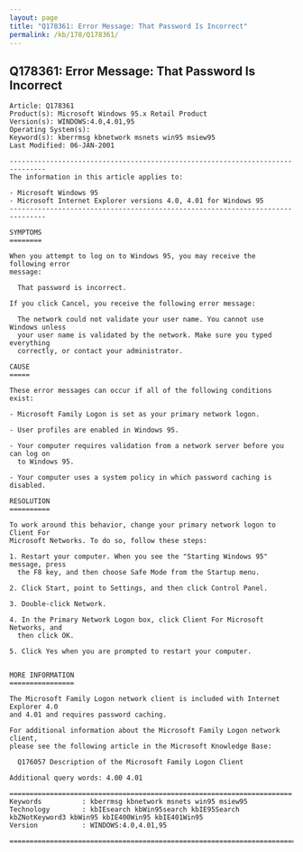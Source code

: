 ```yaml
---
layout: page
title: "Q178361: Error Message: That Password Is Incorrect"
permalink: /kb/178/Q178361/
---
```


## Q178361: Error Message: That Password Is Incorrect

	Article: Q178361
	Product(s): Microsoft Windows 95.x Retail Product
	Version(s): WINDOWS:4.0,4.01,95
	Operating System(s): 
	Keyword(s): kberrmsg kbnetwork msnets win95 msiew95
	Last Modified: 06-JAN-2001
	
	-------------------------------------------------------------------------------
	The information in this article applies to:
	
	- Microsoft Windows 95 
	- Microsoft Internet Explorer versions 4.0, 4.01 for Windows 95 
	-------------------------------------------------------------------------------
	
	SYMPTOMS
	========
	
	When you attempt to log on to Windows 95, you may receive the following error
	message:
	
	  That password is incorrect.
	
	If you click Cancel, you receive the following error message:
	
	  The network could not validate your user name. You cannot use Windows unless
	  your user name is validated by the network. Make sure you typed everything
	  correctly, or contact your administrator.
	
	CAUSE
	=====
	
	These error messages can occur if all of the following conditions exist:
	
	- Microsoft Family Logon is set as your primary network logon.
	
	- User profiles are enabled in Windows 95.
	
	- Your computer requires validation from a network server before you can log on
	  to Windows 95.
	
	- Your computer uses a system policy in which password caching is disabled.
	
	RESOLUTION
	==========
	
	To work around this behavior, change your primary network logon to Client For
	Microsoft Networks. To do so, follow these steps:
	
	1. Restart your computer. When you see the "Starting Windows 95" message, press
	  the F8 key, and then choose Safe Mode from the Startup menu.
	
	2. Click Start, point to Settings, and then click Control Panel.
	
	3. Double-click Network.
	
	4. In the Primary Network Logon box, click Client For Microsoft Networks, and
	  then click OK.
	
	5. Click Yes when you are prompted to restart your computer.
	
	
	MORE INFORMATION
	================
	
	The Microsoft Family Logon network client is included with Internet Explorer 4.0
	and 4.01 and requires password caching.
	
	For additional information about the Microsoft Family Logon network client,
	please see the following article in the Microsoft Knowledge Base:
	
	  Q176057 Description of the Microsoft Family Logon Client
	
	Additional query words: 4.00 4.01
	
	======================================================================
	Keywords          : kberrmsg kbnetwork msnets win95 msiew95 
	Technology        : kbIEsearch kbWin95search kbIE95Search kbZNotKeyword3 kbWin95 kbIE400Win95 kbIE401Win95
	Version           : WINDOWS:4.0,4.01,95
	
	=============================================================================
	
